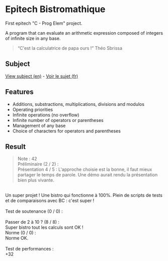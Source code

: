 Epitech Bistromathique
======================

First epitech "C - Prog Elem" project.

A program that can evaluate an arithmetic expression composed of integers of infinite size in any base.

> “C'est la calculatrice de papa ours !”
Théo Sbrissa

## Subject
[View subject (en)](http://dl.nathan.poirier.io/public/epitech/projects/B1/Bistromathique/bistro-en_2014.pdf) - [Voir le sujet (fr)](http://dl.nathan.poirier.io/public/epitech/projects/B1/Bistromathique/bistromathique_2014.pdf)

## Features
* Additions, substractions, multiplications, divisions and modulos
* Operating priorities
* Infinite operations (no overflow)
* Infinite number of operators or parentheses
* Management of any base
* Choice of characters for operators and parentheses

## Result
> Note : 42<br>
Préliminaire (2 / 2) :<br>
Présentation 4 / 5 : L'approche choisie est la bonne, il faut mieux partager le temps de parole. Une démo aurait rendu la présentation bien plus vivante.<br>
<br>
Un super projet ! Une bistro qui fonctionne à 100%. Plein de scripts de tests et de comparaisons avec BC : c'est super !<br>
<br>
Test de soutenance (0 / 0) :<br>
<br>
Passer de 2 à 10 ? (8 / 8) :<br>
Super bistro tout les calculs sont OK !<br>
Norme (0 / 0) :<br>
Norme OK.<br>
<br>
Test de performances :<br>
+32
